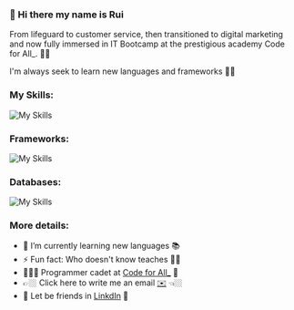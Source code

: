### 👋 Hi there my name is Rui
From lifeguard to customer service, then transitioned to digital marketing and now fully immersed in IT Bootcamp at the prestigious academy Code for All_.  🥷🚀

I'm always seek to learn new languages and frameworks 🤘🏼

### My Skills:
![My Skills](https://skillicons.dev/icons?i=js,html,css,java,mysql)

### Frameworks:
![My Skills](https://skillicons.dev/icons?i=bootstrap,hibernate)

### Databases:
![My Skills](https://skillicons.dev/icons?i=mysql,sql)

### More details:

- 🌱 I’m currently learning new languages 📚 
- ⚡ Fun fact: Who doesn't know teaches 🤘🏼
- 🧑🏼‍🎓 Programmer cadet at [Code for All_](https://codeforall.com/) 🚀
- 👉🏼 Click here to write me an email [✉️](rfmcsilva@gmail.com) 👈🏼
- 🤝 Let be friends in [LinkdIn](https://www.linkedin.com/in/rui-filipe-silva/) 🤝

